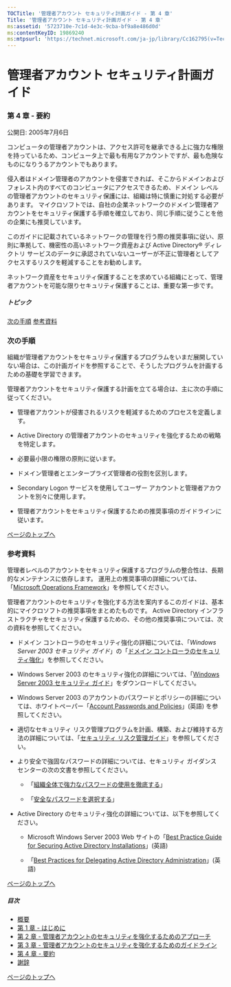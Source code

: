 ```yaml
---
TOCTitle: '管理者アカウント セキュリティ計画ガイド - 第 4 章'
Title: '管理者アカウント セキュリティ計画ガイド - 第 4 章'
ms:assetid: '5723710e-7c1d-4e3c-9cba-bf9a8e486d0d'
ms:contentKeyID: 19869240
ms:mtpsurl: 'https://technet.microsoft.com/ja-jp/library/Cc162795(v=TechNet.10)'
---
```


管理者アカウント セキュリティ計画ガイド
=======================================

### 第 4 章 - 要約

公開日: 2005年7月6日

コンピュータの管理者アカウントは、アクセス許可を継承できる上に強力な権限を持っているため、コンピュータ上で最も有用なアカウントですが、最も危険なものになりうるアカウントでもあります。

侵入者はドメイン管理者のアカウントを侵害できれば、そこからドメインおよびフォレスト内のすべてのコンピュータにアクセスできるため、ドメイン レベルの管理者アカウントのセキュリティ保護には、組織は特に慎重に対処する必要があります。 マイクロソフトでは、自社の企業ネットワークのドメイン管理者アカウントをセキュリティ保護する手順を確立しており、同じ手順に従うことを他の企業にも推奨しています。  

このガイドに記載されているネットワークの管理を行う際の推奨事項に従い、原則に準拠して、機密性の高いネットワーク資産および Active Directory® ディレクトリ サービスのデータに承認されていないユーザーが不正に管理者としてアクセスするリスクを軽減することをお勧めします。

ネットワーク資産をセキュリティ保護することを求めている組織にとって、管理者アカウントを可能な限りセキュリティ保護することは、重要な第一歩です。

##### トピック

[](#ebaa)[次の手順](#ebaa)
[](#eaaa)[参考資料](#eaaa)

### 次の手順

組織が管理者アカウントをセキュリティ保護するプログラムをいまだ展開していない場合は、この計画ガイドを参照することで、そうしたプログラムを計画するための基礎を学習できます。

管理者アカウントをセキュリティ保護する計画を立てる場合は、主に次の手順に従ってください。

-   管理者アカウントが侵害されるリスクを軽減するためのプロセスを定義します。

-   Active Directory の管理者アカウントのセキュリティを強化するための戦略を特定します。

-   必要最小限の権限の原則に従います。

-   ドメイン管理者とエンタープライズ管理者の役割を区別します。

-   Secondary Logon サービスを使用してユーザー アカウントと管理者アカウントを別々に使用します。

-   管理者アカウントをセキュリティ保護するための推奨事項のガイドラインに従います。

[](#mainsection)[ページのトップへ](#mainsection)

### 参考資料

管理者レベルのアカウントをセキュリティ保護するプログラムの整合性は、長期的なメンテナンスに依存します。 運用上の推奨事項の詳細については、「[Microsoft Operations Framework](http://www.microsoft.com/japan/technet/itsolutions/techguide/mof/default.mspx)」を参照してください。

管理者アカウントのセキュリティを強化する方法を案内するこのガイドは、基本的にマイクロソフトの推奨事項をまとめたものです。 Active Directory インフラストラクチャをセキュリティ保護するための、その他の推奨事項については、次の資料を参照してください。

-   ドメイン コントローラのセキュリティ強化の詳細については、「*Windows Server 2003 セキュリティ ガイド*」の「[ドメイン コントローラのセキュリティ強化](https://technet.microsoft.com/ja-jp/library/9911b568-c474-465f-998f-4f0fa31bebc6(v=TechNet.10))」を参照してください。

-   Windows Server 2003 のセキュリティ強化の詳細については、「[Windows Server 2003 セキュリティ ガイド](http://download.microsoft.com/download/7/d/5/7d5ebe4d-7350-47d3-9499-2eda3089bbc4/windows_server_2003_security_guide.exe)」をダウンロードしてください。

-   Windows Server 2003 のアカウントのパスワードとポリシーの詳細については、ホワイトペーパー「[Account Passwords and Policies](https://technet.microsoft.com/ja-jp/library/d7e66b86-7b31-45a8-b11f-449fe7e7c62e(v=TechNet.10))」(英語) を参照してください。

-   適切なセキュリティ リスク管理プログラムを計画、構築、および維持する方法の詳細については、「[セキュリティ リスク管理ガイド](http://www.microsoft.com/japan/technet/security/guidance/secrisk/default.mspx)」を参照してください。

-   より安全で強固なパスワードの詳細については、セキュリティ ガイダンス センターの次の文書を参照してください。

    -   「[組織全体で強力なパスワードの使用を徹底する](http://www.microsoft.com/business/smb/ja-jp/sgc/articles/enforce_strong_passwords.mspx)」

    -   「[安全なパスワードを選択する](http://www.microsoft.com/business/smb/ja-jp/sgc/articles/select_sec_passwords.mspx)」

-   Active Directory のセキュリティ強化の詳細については、以下を参照してください。

    -   Microsoft Windows Server 2003 Web サイトの「[Best Practice Guide for Securing Active Directory Installations](https://technet.microsoft.com/ja-jp/library/edc08cf1-d4ba-4235-9696-c93b0313ad6e(v=TechNet.10))」(英語)

    -   「[Best Practices for Delegating Active Directory Administration](https://technet.microsoft.com/ja-jp/library/e5274d27-88e5-4043-8f12-a8fa71cbcd52(v=TechNet.10))」(英語)

[](#mainsection)[ページのトップへ](#mainsection)

##### 目次

-   [概要](https://technet.microsoft.com/ja-jp/library/9e7be0f2-06cb-4150-b560-e8f25c3ee488(v=TechNet.10))
-   [第 1 章 - はじめに](https://technet.microsoft.com/ja-jp/library/f48bb08a-15f5-4920-8f04-43992edee64e(v=TechNet.10))
-   [第 2 章 - 管理者アカウントのセキュリティを強化するためのアプローチ](https://technet.microsoft.com/ja-jp/library/4ec36514-11df-4812-8b3a-68da0e4654b0(v=TechNet.10))
-   [第 3 章 - 管理者アカウントのセキュリティを強化するためのガイドライン](https://technet.microsoft.com/ja-jp/library/6b53e4ad-8b13-446e-b6b7-df7f5685258d(v=TechNet.10))
-   [第 4 章 - 要約](http://technet.microsoft.com/ja-jp/library/cc162795)
-   [謝辞](https://technet.microsoft.com/ja-jp/library/227b981a-f1d5-4a01-96dd-346b7e4208df(v=TechNet.10))

[](#mainsection)[ページのトップへ](#mainsection)
